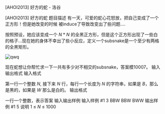 



[AHOI2013] 好方的蛇 - 洛谷














[AHOI2013] 好方的蛇
题目描述
有一天，可爱的蛇心花怒放，把自己变成了一个正方形！但是她改变的时候
被induce了导致改变出了些问题.... 
 
按照预设，她应该变成一个 $N*N$ 的全黑正方形，但是这个正方形出现了一些白的格子...现在她的身体不幸出了些小反应，定义一个subsnake是一个至少有两格的全黑矩形。 

![qwq](http://images.cnblogs.com/cnblogs_com/yifusuyi/1229574/o_1(1).jpg)

现在蛇想让你帮忙求一下一共有多少对不相交的subsnake，答案模10007。
输入输出格式
输入格式

第一行一个整数 $N$,   接下来 $N$ 行，每行一个长度为 $N$ 的字符串，如果是 $B$，那么是黑的，如果是 $W$ 那么是白的。 
输出格式

一行一个整数，表示答案
输入输出样例
输入样例 #1
3 
BBW
BBW 
BWW 
输出样例 #1
5
说明
$1~\leq~N~\leq~1000$






